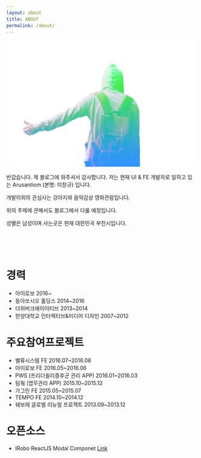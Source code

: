 ```yaml
---
layout: about
title: ABOUT
permalink: /about/
---
```


<img class="col one right" src="/img/aru.png">

반갑습니다. 제 블로그에 와주셔서 감사합니다. 저는 현재 UI & FE 개발자로 일하고 있는 <span class="strong">Arusantiom</span> (본명: 이창규) 입니다.

개발이외의 관심사는 강아지와 음악감상 영화관람입니다.

위의 주제에 관해서도 블로그에서 다룰 예정입니다.

성별은 남성이며 사는곳은 현재 대한민국 부천시입니다.
<br>
<br>
<br>
<br>
<br>

# 경력
- 아이로보 <span class="mgl_20">2016~</span>
- 동아쏘시오 홀딩스 <span class="mgl_20">2014~2016</span>
- 더위버크에이이티브 <span class="mgl_20">2013~2014</span>
- 한양대학교 인터렉티브&미디어 디자인 <span class="mgl_20">2007~2012</span>

# 주요참여프로젝트
- 밸류시스템 FE <span class="mgl_20">2016.07~2016.08</span>
- 아이로보 FE <span class="mgl_20">2016.05~2016.06</span>
- PWS (프리더윌리증후군 관리 APP) <span class="mgl_20">2016.01~2016.03</span>
- 팀웤 (엽무관리 APP) <span class="mgl_20">2015.10~2015.12</span>
- 가그린 FE <span class="mgl_20">2015.05~2015.07</span>
- TEMPO FE <span class="mgl_20">2014.10~2014.12</span>
- 쉐보레 글로벌 리뉴얼 프로젝트 <span class="mgl_20">2013.09~2013.12</span>

# 오픈소스
- IRobo ReactJS Modal Componet <a href="https://github.com/i-robo/iRobo-react-modal" target="_blank">Link</a>
